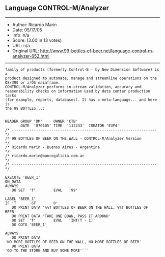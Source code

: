 
## Language CONTROL-M/Analyzer ##
---
- Author: Ricardo Marin
- Date: 05/17/05
- Info: n/a
- Score:  (3.00 in 13 votes)
- URL: n/a
- Original URL: http://www.99-bottles-of-beer.net/language-control-m-analyzer-652.html
---

```CONTROL-M/Analyzer is a component member of the INCONTROL by BMC Software
family of products (formerly Control-B - by New Dimension Software) is a
product designed to automate, manage and streamline operations on the
OS/390 or z/OS mainframe.
CONTROL-M/Analyzer performs in-stream validation, accuracy and
reasonability checks on information used by data center production tasks
(for example, reports, databases). It has a meta-language... and here is
the 99 BOTTLES...:


HEADER GROUP 'DM'     OWNER 'CTB'
       DATE  '070105' TIME  '112233'  CREATOR 'EUP4'
/* ------------------------------------------------------------------ */
/* 99 BOTTLES OF BEER ON THE WALL - CONTROL-M/Analyzer Version        */
/* Ricardo Marin - Buenos Aires - Argentina                           */
/* ricardo.marin@bancogalicia.com.ar                                  */
/* ------------------------------------------------------------------ */

EXECUTE 'BEER_1'
ON_DATA
ALWAYS
   DO SET  'T'        EVAL   '99'

LABEL 'BEER_1'
IF 'T       GT        0'
   DO PRINT DATA '%%T BOTTLES OF BEER ON THE WALL, %%T BOTTLES OF BEER'
   DO PRINT DATA 'TAKE ONE DOWN, PASS IT AROUND'
   DO SET  'T'        EVAL   'INT(T - 1)'
   DO GOTO 'BEER_1'

ALWAYS
   DO PRINT DATA
'NO MORE BOTTLES OF BEER ON THE WALL, NO MORE BOTTLES OF BEER'
   DO PRINT DATA
'GO TO THE STORE AND BUY SOME MORE'```